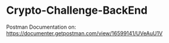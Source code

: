 # Crypto-Challenge-BackEnd

Postman Documentation on:
https://documenter.getpostman.com/view/16599141/UVeAuU1V
